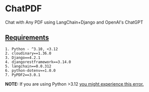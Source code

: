# ChatPDF

Chat with Any PDF using LangChain+Django and OpenAI's ChatGPT

## [Requirements](./requirements.txt)

    1. Python - ^3.10, <3.12
    2. cloudinary==1.36.0
    3. Django==4.2.1
    4. djangorestframework==3.14.0
    5. langchain==0.0.312
    6. python-dotenv==1.0.0
    7. PyPDF2==3.0.1

**NOTE:** If you are using Python >3.12 [you might experience this error.](https://github.com/langchain-ai/langchain/issues/11479)
